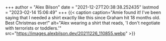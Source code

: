 +++
author = "Alex Bilson"
date = "2021-12-27T20:38:38.252435"
lastmod = "2023-02-14 15:06:49"
+++
{{< caption caption="Amie found it! I've been saying that I needed a shirt exactly like this since Graham hit 18 months old. Best Christmas ever!" alt="Alex wearing a shirt that reads, 'I don't negotiate with terrorists or toddlers.'" src="https://images.alexbilson.dev/20211226_110855.webp" >}}
